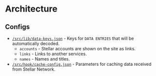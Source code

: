 # Architecture

## Configs

- [`/src/lib/data-keys.json`](/src/lib/data-keys.json) - Keys ​​for `DATA ENTRIES` that will be automatically decoded.
  - `accounts` - Stellar accounts are shown on the site as links.
  - `links` - Links to another services.
  - `names` - Names and titles.
- [`/src/hook/cache-config.json`](/src/hook/cache-config.json) - Parameters for caching data received from Stellar Network.
